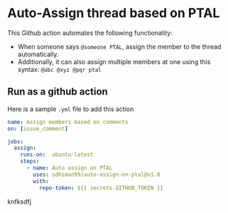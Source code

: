 # Auto-Assign thread based on PTAL

This Github action automates the following functionality:
- When someone says `@someone PTAL`, assign the member to the thread automatically.
- Additionally, it can also assign multiple members at one using this syntax: `@abc @xyz @pqr ptal`

## Run as a github action

Here is a sample `.yml` file to add this action

```yaml
name: Assign members based on comments
on: [issue_comment]

jobs:
  assign:
    runs-on:  ubuntu-latest
    steps:
      - name: Auto assign on PTAL
        uses: sdhiman99/auto-assign-on-ptal@v1.0
        with:
          repo-token: ${{ secrets.GITHUB_TOKEN }}
```
knfksdfj

